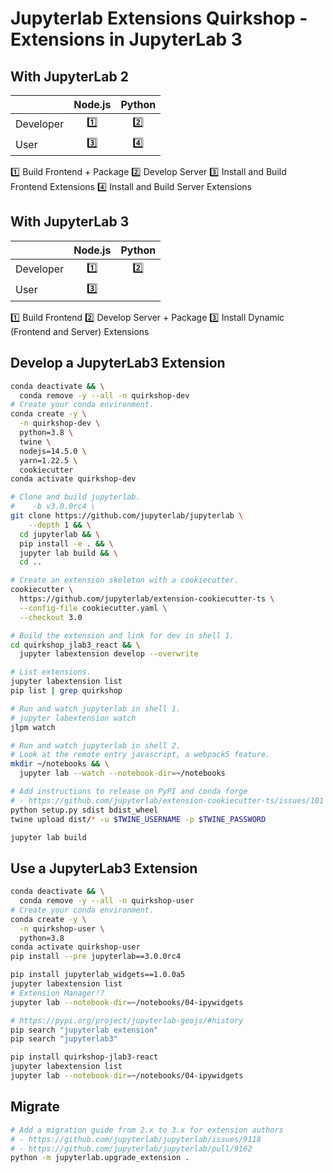 # Jupyterlab Extensions Quirkshop - Extensions in JupyterLab 3

## With JupyterLab 2

|              | Node.js   | Python    |
| -------------|:---------:|:---------:|
| Developer    |1️⃣         |2️⃣         |
| User         |3️⃣         |4️⃣         |

1️⃣ Build Frontend + Package
2️⃣ Develop Server
3️⃣ Install and Build Frontend Extensions
4️⃣ Install and Build Server Extensions

## With JupyterLab 3

|              | Node.js   | Python    |
| -------------|:---------:|:---------:|
| Developer    |1️⃣         |2️⃣         |
| User         |3️⃣         |          |

1️⃣ Build Frontend
2️⃣ Develop Server + Package
3️⃣ Install Dynamic (Frontend and Server) Extensions

## Develop a JupyterLab3 Extension

```bash
conda deactivate && \
  conda remove -y --all -n quirkshop-dev
# Create your conda environment.
conda create -y \
  -n quirkshop-dev \
  python=3.8 \
  twine \
  nodejs=14.5.0 \
  yarn=1.22.5 \
  cookiecutter
conda activate quirkshop-dev
```

```bash
# Clone and build jupyterlab.
#    -b v3.0.0rc4 \
git clone https://github.com/jupyterlab/jupyterlab \
    --depth 1 && \
  cd jupyterlab && \
  pip install -e . && \
  jupyter lab build && \
  cd ..
```

```bash
# Create an extension skeleton with a cookiecutter.
cookiecutter \
  https://github.com/jupyterlab/extension-cookiecutter-ts \
  --config-file cookiecutter.yaml \
  --checkout 3.0
```

```bash
# Build the extension and link for dev in shell 1.
cd quirkshop_jlab3_react && \
  jupyter labextension develop --overwrite
```

```bash
# List extensions.
jupyter labextension list
pip list | grep quirkshop
```

```bash
# Run and watch jupyterlab in shell 1.
# jupyter labextension watch
jlpm watch
```

```bash
# Run and watch jupyterlab in shell 2.
# Look at the remote entry javascript, a webpack5 feature.
mkdir ~/notebooks && \
  jupyter lab --watch --notebook-dir=~/notebooks
```

```bash
# Add instructions to release on PyPI and conda forge
# - https://github.com/jupyterlab/extension-cookiecutter-ts/issues/101
python setup.py sdist bdist_wheel
twine upload dist/* -u $TWINE_USERNAME -p $TWINE_PASSWORD
```

```bash
jupyter lab build
```

## Use a JupyterLab3 Extension

```bash
conda deactivate && \
  conda remove -y --all -n quirkshop-user
# Create your conda environment.
conda create -y \
  -n quirkshop-user \
  python=3.8
conda activate quirkshop-user
pip install --pre jupyterlab==3.0.0rc4
```

```bash
pip install jupyterlab_widgets==1.0.0a5
jupyter labextension list
# Extension Manager!?
jupyter lab --notebook-dir=~/notebooks/04-ipywidgets
```

```bash
# https://pypi.org/project/jupyterlab-geojs/#history
pip search "jupyterlab extension"
pip search "jupyterlab3"
```

```bash
pip install quirkshop-jlab3-react
jupyter labextension list
jupyter lab --notebook-dir=~/notebooks/04-ipywidgets
```

## Migrate

```bash
# Add a migration guide from 2.x to 3.x for extension authors
# - https://github.com/jupyterlab/jupyterlab/issues/9118
# - https://github.com/jupyterlab/jupyterlab/pull/9162
python -m jupyterlab.upgrade_extension .
```

